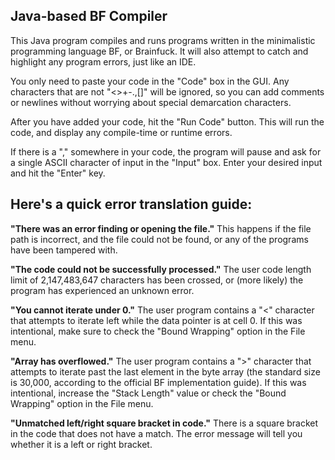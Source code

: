 Java-based BF Compiler
----------------------------
This Java program compiles and runs programs written in the minimalistic programming language BF, or Brainfuck. It will also attempt to catch and highlight any program errors, just like an IDE.

You only need to paste your code in the "Code" box in the GUI. Any characters that are not "<>+-.,[]" will be ignored, so you can add comments or newlines without worrying about special demarcation characters.

After you have added your code, hit the "Run Code" button. This will run the code, and display any compile-time or runtime errors.

If there is a "," somewhere in your code, the program will pause and ask for a single ASCII character of input in the "Input" box. Enter your desired input and hit the "Enter" key.

Here's a quick error translation guide:
----------------------------

**"There was an error finding or opening the file."**
This happens if the file path is incorrect, and the file could not be found, or any of the programs have been tampered with.

**"The code could not be successfully processed."**
The user code length limit of 2,147,483,647 characters has been crossed, or (more likely) the program has experienced an unknown error.

**"You cannot iterate under 0."**
The user program contains a "<" character that attempts to iterate left while the data pointer is at cell 0. If this was intentional, make sure to check the "Bound Wrapping" option in the File menu.

**"Array has overflowed."**
The user program contains a ">" character that attempts to iterate past the last element in the byte array (the standard size is 30,000, according to the official BF implementation guide). If this was intentional, increase the "Stack Length" value or check the "Bound Wrapping" option in the File menu.

**"Unmatched left/right square bracket in code."**
There is a square bracket in the code that does not have a match. The error message will tell you whether it is a left or right bracket.

